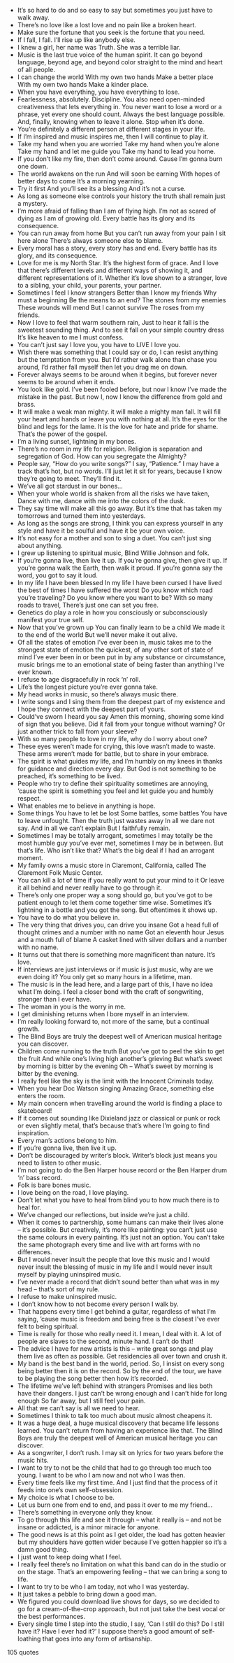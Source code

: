  - It’s so hard to do and so easy to say but sometimes you just have to walk away.
 - There’s no love like a lost love and no pain like a broken heart.
 - Make sure the fortune that you seek is the fortune that you need.
 - If I fall, I fall. I’ll rise up like anybody else.
 - I knew a girl, her name was Truth. She was a terrible liar.
 - Music is the last true voice of the human spirit. It can go beyond language, beyond age, and beyond color straight to the mind and heart of all people.
 - I can change the world With my own two hands Make a better place With my own two hands Make a kinder place.
 - When you have everything, you have everything to lose.
 - Fearlessness, absolutely. Discipline. You also need open-minded creativeness that lets everything in. You never want to lose a word or a phrase, yet every one should count. Always the best language possible. And, finally, knowing when to leave it alone. Stop when it’s done.
 - You’re definitely a different person at different stages in your life.
 - If I’m inspired and music inspires me, then I will continue to play it.
 - Take my hand when you are worried Take my hand when you’re alone Take my hand and let me guide you Take my hand to lead you home.
 - If you don’t like my fire, then don’t come around. Cause I’m gonna burn one down.
 - The world awakens on the run And will soon be earning With hopes of better days to come It’s a morning yearning.
 - Try it first And you’ll see its a blessing And it’s not a curse.
 - As long as someone else controls your history the truth shall remain just a mystery.
 - I’m more afraid of falling than I am of flying high. I’m not as scared of dying as I am of growing old. Every battle has its glory and its consequence.
 - You can run away from home But you can’t run away from your pain I sit here alone There’s always someone else to blame.
 - Every moral has a story, every story has and end. Every battle has its glory, and its consequence.
 - Love for me is my North Star. It’s the highest form of grace. And I love that there’s different levels and different ways of showing it, and different representations of it. Whether it’s love shown to a stranger, love to a sibling, your child, your parents, your partner.
 - Sometimes I feel I know strangers Better than I know my friends Why must a beginning Be the means to an end? The stones from my enemies These wounds will mend But I cannot survive The roses from my friends.
 - Now I love to feel that warm southern rain, Just to hear it fall is the sweetest sounding thing. And to see it fall on your simple country dress It’s like heaven to me I must confess.
 - You can’t just say I love you, you have to LIVE I love you.
 - Wish there was something that I could say or do, I can resist anything but the temptation from you. But I’d rather walk alone than chase you around, I’d rather fall myself then let you drag me on down.
 - Forever always seems to be around when it begins, but forever never seems to be around when it ends.
 - You look like gold. I’ve been fooled before, but now I know I’ve made the mistake in the past. But now I, now I know the difference from gold and brass.
 - It will make a weak man mighty. it will make a mighty man fall. It will fill your heart and hands or leave you with nothing at all. It’s the eyes for the blind and legs for the lame. It is the love for hate and pride for shame. That’s the power of the gospel.
 - I’m a living sunset, lightning in my bones.
 - There’s no room in my life for religion. Religion is separation and segregation of God. How can you segregate the Almighty?
 - People say, “How do you write songs?” I say, “Patience.” I may have a track that’s hot, but no words. I’ll just let it sit for years, because I know they’re going to meet. They’ll find it.
 - We’ve all got stardust in our bones...
 - When your whole world is shaken from all the risks we have taken, Dance with me, dance with me into the colors of the dusk.
 - They say time will make all this go away. But it’s time that has taken my tomorrows and turned them into yesterdays.
 - As long as the songs are strong, I think you can express yourself in any style and have it be soulful and have it be your own voice.
 - It’s not easy for a mother and son to sing a duet. You can’t just sing about anything.
 - I grew up listening to spiritual music, Blind Willie Johnson and folk.
 - If you’re gonna live, then live it up. If you’re gonna give, then give it up. If you’re gonna walk the Earth, then walk it proud. If you’re gonna say the word, you got to say it loud.
 - In my life I have been blessed In my life I have been cursed I have lived the best of times I have suffered the worst Do you know which road you’re traveling? Do you know where you want to be? With so many roads to travel, There’s just one can set you free.
 - Genetics do play a role in how you consciously or subconsciously manifest your true self.
 - Now that you’ve grown up You can finally learn to be a child We made it to the end of the world But we’ll never make it out alive.
 - Of all the states of emotion I’ve ever been in, music takes me to the strongest state of emotion the quickest, of any other sort of state of mind I’ve ever been in or been put in by any substance or circumstance, music brings me to an emotional state of being faster than anything I’ve ever known.
 - I refuse to age disgracefully in rock ‘n’ roll.
 - Life’s the longest picture you’re ever gonna take.
 - My head works in music, so there’s always music there.
 - I write songs and I sing them from the deepest part of my existence and I hope they connect with the deepest part of yours.
 - Could’ve sworn I heard you say Amen this morning, showing some kind of sign that you believe. Did it fall from your tongue without warning? Or just another trick to fall from your sleeve?
 - With so many people to love in my life, why do I worry about one?
 - These eyes weren’t made for crying, this love wasn’t made to waste. These arms weren’t made for battle, but to share in your embrace.
 - The spirit is what guides my life, and I’m humbly on my knees in thanks for guidance and direction every day. But God is not something to be preached, it’s something to be lived.
 - People who try to define their spirituality sometimes are annoying, ’cause the spirit is something you feel and let guide you and humbly respect.
 - What enables me to believe in anything is hope.
 - Some things You have to let be lost Some battles, some battles You have to leave unfought. Then the truth just wastes away In all we dare not say. And in all we can’t explain But I faithfully remain.
 - Sometimes I may be totally arrogant, sometimes I may totally be the most humble guy you’ve ever met, sometimes I may be in between. But that’s life. Who isn’t like that? What’s the big deal if I had an arrogant moment.
 - My family owns a music store in Claremont, California, called The Claremont Folk Music Center.
 - You can kill a lot of time if you really want to put your mind to it Or leave it all behind and never really have to go through it.
 - There’s only one proper way a song should go, but you’ve got to be patient enough to let them come together time wise. Sometimes it’s lightning in a bottle and you got the song. But oftentimes it shows up.
 - You have to do what you believe in.
 - The very thing that drives you, can drive you insane Got a head full of thought crimes and a number with no name Got an eleventh hour Jesus and a mouth full of blame A casket lined with silver dollars and a number with no name.
 - It turns out that there is something more magnificent than nature. It’s love.
 - If interviews are just interviews or if music is just music, why are we even doing it? You only get so many hours in a lifetime, man.
 - The music is in the lead here, and a large part of this, I have no idea what I’m doing. I feel a closer bond with the craft of songwriting, stronger than I ever have.
 - The woman in you is the worry in me.
 - I get diminishing returns when I bore myself in an interview.
 - I’m really looking forward to, not more of the same, but a continual growth.
 - The Blind Boys are truly the deepest well of American musical heritage you can discover.
 - Children come running to the truth But you’ve got to peel the skin to get the fruit And while one’s living high another’s grieving But what’s sweet by morning is bitter by the evening Oh – What’s sweet by morning is bitter by the evening.
 - I really feel like the sky is the limit with the Innocent Criminals today.
 - When you hear Doc Watson singing Amazing Grace, something else enters the room.
 - My main concern when travelling around the world is finding a place to skateboard!
 - If it comes out sounding like Dixieland jazz or classical or punk or rock or even slightly metal, that’s because that’s where I’m going to find inspiration.
 - Every man’s actions belong to him.
 - If you’re gonna live, then live it up.
 - Don’t be discouraged by writer’s block. Writer’s block just means you need to listen to other music.
 - I’m not going to do the Ben Harper house record or the Ben Harper drum ‘n’ bass record.
 - Folk is bare bones music.
 - I love being on the road, I love playing.
 - Don’t let what you have to heal from blind you to how much there is to heal for.
 - We’ve changed our reflections, but inside we’re just a child.
 - When it comes to partnership, some humans can make their lives alone – it’s possible. But creatively, it’s more like painting: you can’t just use the same colours in every painting. It’s just not an option. You can’t take the same photograph every time and live with art forms with no differences.
 - But I would never insult the people that love this music and I would never insult the blessing of music in my life and I would never insult myself by playing uninspired music.
 - I’ve never made a record that didn’t sound better than what was in my head – that’s sort of my rule.
 - I refuse to make uninspired music.
 - I don’t know how to not become every person I walk by.
 - That happens every time I get behind a guitar, regardless of what I’m saying, ’cause music is freedom and being free is the closest I’ve ever felt to being spiritual.
 - Time is really for those who really need it. I mean, I deal with it. A lot of people are slaves to the second, minute hand. I can’t do that!
 - The advice I have for new artists is this – write great songs and play them live as often as possible. Get residencies all over town and crush it.
 - My band is the best band in the world, period. So, I insist on every song being better then it is on the record. So by the end of the tour, we have to be playing the song better then how it’s recorded.
 - The lifetime we’ve left behind with strangers Promises and lies both have their dangers. I just can’t be wrong enough and I can’t hide for long enough So far away, but I still feel your pain.
 - All that we can’t say is all we need to hear.
 - Sometimes I think to talk too much about music almost cheapens it.
 - It was a huge deal, a huge musical discovery that became life lessons learned. You can’t return from having an experience like that. The Blind Boys are truly the deepest well of American musical heritage you can discover.
 - As a songwriter, I don’t rush. I may sit on lyrics for two years before the music hits.
 - I want to try to not be the child that had to go through too much too young. I want to be who I am now and not who I was then.
 - Every time feels like my first time. And I just find that the process of it feeds into one’s own self-obsession.
 - My choice is what I choose to be.
 - Let us burn one from end to end, and pass it over to me my friend...
 - There’s something in everyone only they know.
 - To go through this life and see it through – what it really is – and not be insane or addicted, is a minor miracle for anyone.
 - The good news is at this point as I get older, the load has gotten heavier but my shoulders have gotten wider because I’ve gotten happier so it’s a damn good thing.
 - I just want to keep doing what I feel.
 - I really feel there’s no limitation on what this band can do in the studio or on the stage. That’s an empowering feeling – that we can bring a song to life.
 - I want to try to be who I am today, not who I was yesterday.
 - It just takes a pebble to bring down a good man.
 - We figured you could download live shows for days, so we decided to go for a cream-of-the-crop approach, but not just take the best vocal or the best performances.
 - Every single time I step into the studio, I say, ‘Can I still do this? Do I still have it? Have I ever had it?’ I suppose there’s a good amount of self-loathing that goes into any form of artisanship.

105 quotes